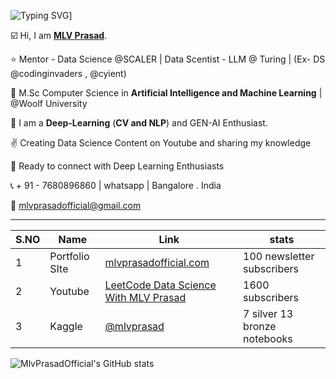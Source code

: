 ![Typing SVG](https://readme-typing-svg.demolab.com?font=Fira+Code&pause=1000&color=00F725&multiline=true&width=700&height=100&lines=This+is+MLV+PRASAD;Mentor+-+Data+Science+and+Analytics;Kaggle+Expert+%7C+M.sc+Computer+Science+(A.I+and+M.L))]



☑️ Hi, I am [**MLV Prasad**](https://www.linkedin.com/in/mlvprasadofficial/).

⭐ Mentor - Data Science @SCALER | Data Scentist - LLM @ Turing | (Ex- DS @codinginvaders , @cyient)

🥇 M.Sc Computer Science in **Artificial Intelligence and Machine Learning** | @Woolf University 

💫 I am a **Deep-Learning** (**CV and NLP**) and GEN-AI Enthusiast.

✌️ Creating Data Science Content on Youtube and sharing my knowledge

🤝 Ready to connect with Deep Learning Enthusiasts 

📞 + 91 - 7680896860 | whatsapp | Bangalore . India

📩  mlvprasadofficial@gmail.com


 ---

| S.NO | Name  | Link | stats |
|----------|----------|----------|----|
| 1 | Portfolio SIte | [mlvprasadofficial.com](www.mlvprasadofficial.com) | 100 newsletter subscribers |
| 2 | Youtube | [LeetCode Data Science With MLV Prasad](https://www.youtube.com/channel/UCSikPPf1TKQuemjF8tI3buQ)  | 1600 subscribers | 
| 3 | Kaggle  | [@mlvprasad](https://www.kaggle.com/mlvprasad) |  7 silver 13 bronze notebooks | 










![MlvPrasadOfficial's GitHub stats](https://github-readme-stats.vercel.app/api?username=MlvPrasadOfficial&show_icons=true&theme=radical)
